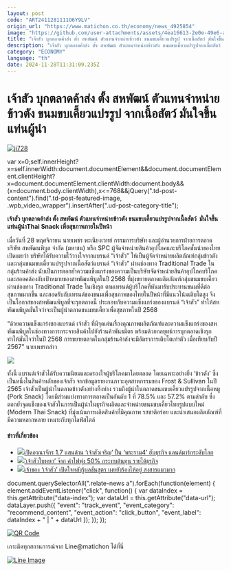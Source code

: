 ```yaml
---
layout: post
code: "ART2411281111O6Y9LV"
origin_url: "https://www.matichon.co.th/economy/news_4925854"
image: "https://github.com/user-attachments/assets/4ea16613-2e0e-49e6-ac02-a03aa178c43c"
title: "เจ้าสัว บุกตลาดค้าส่ง ตั้ง สหพัฒน์ ตัวแทนจำหน่ายข้าวตัง ขนมขบเคี้ยวแปรรูป จากเนื้อสัตว์ มั่นใจขึ้นแท่นผู้นำ"
description: "เจ้าสัว บุกตลาดค้าส่ง ตั้ง สหพัฒน์ ตัวแทนจำหน่ายข้าวตัง ขนมขบเคี้ยวแปรรูปจากเนื้อสัตว์  มั่นใจขึ้นแท่นผู้นำThai Snack เพื่อสุขภาพภายในปีหน้า"
category: "ECONOMY"
language: "th"
date: 2024-11-28T11:31:09.235Z
---
```


# เจ้าสัว บุกตลาดค้าส่ง ตั้ง สหพัฒน์ ตัวแทนจำหน่ายข้าวตัง ขนมขบเคี้ยวแปรรูป จากเนื้อสัตว์ มั่นใจขึ้นแท่นผู้นำ

[![](https://www.matichon.co.th/wp-content/uploads/2024/11/jj728-1.jpg "jj728")](https://www.matichon.co.th/wp-content/uploads/2024/11/jj728-1.jpg)

var x=0;self.innerHeight?x=self.innerWidth:document.documentElement&&document.documentElement.clientHeight?x=document.documentElement.clientWidth:document.body&&(x=document.body.clientWidth),x<=768&&jQuery(".td-post-content").find(".td-post-featured-image, .wpb\_video\_wrapper").insertAfter(".ud-post-category-title");

**เจ้าสัว บุกตลาดค้าส่ง ตั้ง สหพัฒน์ ตัวแทนจำหน่ายข้าวตัง ขนมขบเคี้ยวแปรรูปจากเนื้อสัตว์  มั่นใจขึ้นแท่นผู้นำThai Snack เพื่อสุขภาพภายในปีหน้า**

เมื่อวันที่ 28 พฤศจิกายน นายเพชร พะเนียงเวทย์ กรรมการบริษัท และผู้อำนวยการฝ่ายการตลาด บริษัท สหพัฒนพิบูล จำกัด (มหาชน) หรือ SPC ผู้จัดจำหน่ายสินค้าอุปโภคและบริโภคชั้นนำของไทย เปิดเผยว่า บริษัทได้รับความไว้วางใจจากแบรนด์ “เจ้าสัว” ให้เป็นผู้จัดจำหน่ายผลิตภัณฑ์กลุ่มข้าวตังและกลุ่มขนมขบเคี้ยวแปรรูปจากเนื้อสัตว์แบรนด์ “เจ้าสัว” ผ่านช่องทาง Traditional Trade ในกลุ่มร้านค้าส่ง นับเป็นการตอกย้ำความแข็งแกร่งของความเป็นบริษัทจัดจำหน่ายสินค้าอุปโภคบริโภค และสอดคล้องกับเป้าหมายของสหพัฒนพิบูลในปี 2568 ที่มุ่งขยายตลาดผลิตภัณฑ์กลุ่มขนมขบเคี้ยวผ่านช่องทาง Traditional Trade ในเชิงรุก ตามเทรนด์ผู้บริโภคที่หันมารับประทานขนมที่ดีต่อสุขภาพมากขึ้น และสอดรับกับเทรนด์ของขนมเพื่อสุขภาพของไทยในปีหน้าที่มีแนวโน้มเติบโตสูง จึงเป็นโอกาสของสหพัฒนพิบูลที่จะรุกตลาดนี้ ประกอบกับความแข็งแกร่งของแบรนด์ “เจ้าสัว” ทำให้สหพัฒนพิบูลมั่นใจว่าจะเป็นผู้นำตลาดขนมขบเคี้ยวเพื่อสุขภาพในปี 2568

“ด้วยความแข็งแกร่งของแบรนด์ เจ้าสัว ที่มีจุดเด่นเรื่องคุณภาพผลิตภัณฑ์และความแข็งแกร่งของสหพัฒนพิบูลในช่องทางการกระจายสินค้าไปยังร้านค้าพันธมิตร พร้อมด้วยกลยุทธ์การบุกตลาดเชิงรุก ทำให้มั่นใจว่าในปี 2568 การขยายตลาดในกลุ่มร้านค้าส่งจะมีอัตราการเติบโตเท่าตัว เมื่อเทียบกับปี 2567” นายเพชรกล่าว

![](https://www.matichon.co.th/wp-content/uploads/2024/11/เจ้าสัว2-1024x682.jpg)

ทั้งนี้ แบรนด์เจ้าสัวได้รับความนิยมและครองใจผู้บริโภคมาโดยตลอด โดยเฉพาะอย่างยิ่ง ‘ข้าวตัง’ ซึ่งเป็นหนึ่งในสินค้าหลักของเจ้าสัว จากข้อมูลรายงานภาวะอุตสาหกรรมของ Frost & Sullivan ในปี 2565 เจ้าสัวเป็นผู้นำในตลาดข้าวตังอย่างทิ้งห่าง รวมถึงผู้นำในตลาดขนมขบเคี้ยวแปรรูปจากเนื้อหมู (Pork Snack) โดยมีส่วนแบ่งทางการตลาดเป็นอันดับ 1 ที่ 78.5% และ 57.2% ตามลำดับ ซึ่งตอกย้ำจุดแข็งของเจ้าสัวในการเป็นผู้นำในธุรกิจผลิตและจำหน่ายขนมขบเคี้ยวไทยรูปแบบใหม่ (Modern Thai Snack) ที่มุ่งเน้นการผลิตสินค้าที่มีคุณภาพ รสชาติอร่อย และนำเสนอผลิตภัณฑ์ที่มีความหลากหลาย เหมาะกับทุกไลฟ์สไตล์

#### ข่าวที่เกี่ยวข้อง

*   [![](https://www.matichon.co.th/wp-content/uploads/2024/11/vkIk0ydig0hklyg0biP.jpg)เปิดอาณาจักร 1.7 แสนล้าน ‘เจ้าสัวเจริญ’ ปั้น ‘พระราม4’ ฮับธุรกิจ แลนด์มาร์กระดับโลก](https://www.matichon.co.th/economy/news_4879483)
*   [![](https://www.matichon.co.th/wp-content/uploads/2023/04/ค่าไฟพุ่งใบหยก.jpg)‘เจ้าสัวใบหยก’ จ๊าก ค่าไฟพุ่ง 50% กระทบต้นทุน รายได้ธุรกิจ](https://www.matichon.co.th/economy/news_3938823)
*   [![](https://www.matichon.co.th/wp-content/uploads/2020/11/เจ้าของ-เจ้าสัว.jpg)เจ้าของ ‘เจ้าสัว’ เปิดใจหลังรู้ผลชันสูตร เผยยังร้องไห้อยู่ สงสารแมวมาก](https://www.matichon.co.th/social/news_2440260)

document.querySelectorAll(".relate-news a").forEach(function(element) { element.addEventListener("click", function() { var dataIndex = this.getAttribute("data-index"); var dataUrl = this.getAttribute("data-url"); dataLayer.push({ "event": "track\_event", "event\_category": "recommend\_content", "event\_action": "click\_button", "event\_label": dataIndex + " | " + dataUrl }); }); });

[![QR Code](https://www.matichon.co.th/wp-content/uploads/2023/07/wob1371z.jpg)](https://lin.ee/ht0nDxX)

เกาะติดทุกสถานการณ์จาก Line@matichon ได้ที่นี่

[![Line Image](https://www.matichon.co.th/wp-content/uploads/2023/07/th.png)](https://lin.ee/ht0nDxX)
